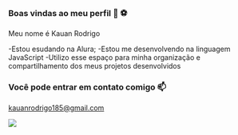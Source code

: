 ### Boas vindas ao meu perfil 🏐 ⚽

Meu nome é Kauan Rodrigo

-Estou esudando na Alura;
-Estou me desenvolvendo na linguagem JavaScript
-Utilizo esse espaço para minha organização e compartilhamento dos meus projetos desenvolvidos

###  Você pode entrar em contato comigo 📫

kauanrodrigo185@gmail.com

![](https://media1.tenor.com/m/nO-S50sMfocAAAAC/jugando-con-la-pelota-pocoyo.gif)

